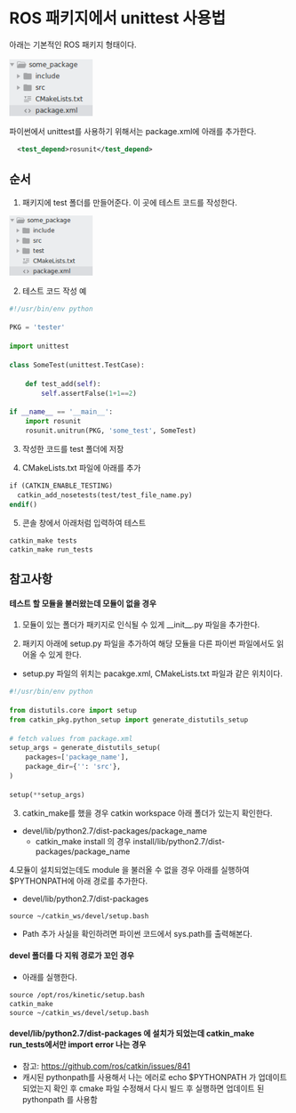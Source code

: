 # ROS 패키지에서 unittest 사용법


아래는 기본적인 ROS 패키지 형태이다. <br/> <br/>
<img src="img/folders_without_test.png" width="150">

파이썬에서 unittest를 사용하기 위해서는 package.xml에 아래를 추가한다.
```xml
  <test_depend>rosunit</test_depend>
```

## 순서

1. 패키지에 test 폴더를 만들어준다. 이 곳에 테스트 코드를 작성한다.
<img src="img/folders_with_test.png" width="150">

2. 테스트 코드 작성 예
```python
#!/usr/bin/env python

PKG = 'tester'

import unittest

class SomeTest(unittest.TestCase):

    def test_add(self):
        self.assertFalse(1+1==2)

if __name__ == '__main__':
    import rosunit
    rosunit.unitrun(PKG, 'some_test', SomeTest)

```

3. 작성한 코드를 test 폴더에 저장

4. CMakeLists.txt 파일에 아래를 추가

```makefile
if (CATKIN_ENABLE_TESTING)
  catkin_add_nosetests(test/test_file_name.py)
endif()
```

5. 콘솔 창에서 아래처럼 입력하여 테스트
```
catkin_make tests
catkin_make run_tests
```

## 참고사항

#### 테스트 할 모듈을 불러왔는데 모듈이 없을 경우
1. 모듈이 있는 폴더가 패키지로 인식될 수 있게 \_\_init\_\_.py  파일을 추가한다.

2. 패키지 아래에 setup.py 파일을 추가하여 해당 모듈을 다른 파이썬 파일에서도 읽어올 수 있게 한다.<br/>
  - setup.py 파일의 위치는 pacakge.xml, CMakeLists.txt 파일과 같은 위치이다.

```python
#!/usr/bin/env python

from distutils.core import setup
from catkin_pkg.python_setup import generate_distutils_setup

# fetch values from package.xml
setup_args = generate_distutils_setup(
    packages=['package_name'],
    package_dir={'': 'src'},
)

setup(**setup_args)
```

3. catkin_make를 했을 경우 catkin workspace 아래 폴더가 있는지 확인한다.
  - devel/lib/python2.7/dist-packages/package_name 
    - catkin_make install 의 경우 install/lib/python2.7/dist-packages/package_name
 
4.모듈이 설치되었는데도 module 을 불러올 수 없을 경우 아래를 실행하여 $PYTHONPATH에 아래 경로를 추가한다.
  - devel/lib/python2.7/dist-packages 
```
source ~/catkin_ws/devel/setup.bash
```
  - Path 추가 사실을 확인하려면 파이썬 코드에서 sys.path를 출력해본다.
  
#### devel 폴더를 다 지워 경로가 꼬인 경우

- 아래를 실행한다.

```
source /opt/ros/kinetic/setup.bash
catkin_make
source ~/catkin_ws/devel/setup.bash
```
#### devel/lib/python2.7/dist-packages 에 설치가 되었는데 catkin_make run_tests에서만 import error 나는 경우
- 참고: https://github.com/ros/catkin/issues/841
- 캐시된 pythonpath를 사용해서 나는 에러로 echo \$PYTHONPATH 가 업데이트 되었는지 확인 후 cmake 파일 수정해서 다시 빌드 후 실행하면 업데이트 된 pythonpath 를 사용함
